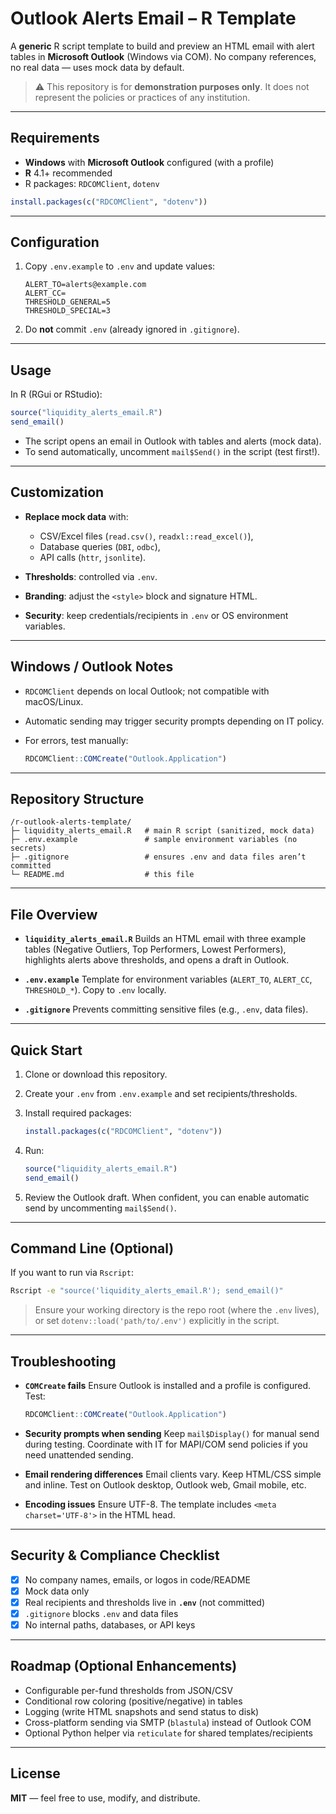 # Outlook Alerts Email – R Template

A **generic** R script template to build and preview an HTML email with alert tables in **Microsoft Outlook** (Windows via COM).
No company references, no real data — uses mock data by default.

> ⚠️ This repository is for **demonstration purposes only**. It does not represent the policies or practices of any institution.

---

## Requirements

* **Windows** with **Microsoft Outlook** configured (with a profile)
* **R** 4.1+ recommended
* R packages: `RDCOMClient`, `dotenv`

```r
install.packages(c("RDCOMClient", "dotenv"))
```

---

## Configuration

1. Copy `.env.example` to `.env` and update values:

   ```env
   ALERT_TO=alerts@example.com
   ALERT_CC=
   THRESHOLD_GENERAL=5
   THRESHOLD_SPECIAL=3
   ```
2. Do **not** commit `.env` (already ignored in `.gitignore`).

---

## Usage

In R (RGui or RStudio):

```r
source("liquidity_alerts_email.R")
send_email()
```

* The script opens an email in Outlook with tables and alerts (mock data).
* To send automatically, uncomment `mail$Send()` in the script (test first!).

---

## Customization

* **Replace mock data** with:

  * CSV/Excel files (`read.csv()`, `readxl::read_excel()`),
  * Database queries (`DBI`, `odbc`),
  * API calls (`httr`, `jsonlite`).
* **Thresholds**: controlled via `.env`.
* **Branding**: adjust the `<style>` block and signature HTML.
* **Security**: keep credentials/recipients in `.env` or OS environment variables.

---

## Windows / Outlook Notes

* `RDCOMClient` depends on local Outlook; not compatible with macOS/Linux.
* Automatic sending may trigger security prompts depending on IT policy.
* For errors, test manually:

  ```r
  RDCOMClient::COMCreate("Outlook.Application")
  ```

---

## Repository Structure

```
/r-outlook-alerts-template/
├─ liquidity_alerts_email.R   # main R script (sanitized, mock data)
├─ .env.example               # sample environment variables (no secrets)
├─ .gitignore                 # ensures .env and data files aren’t committed
└─ README.md                  # this file
```

---

## File Overview

* **`liquidity_alerts_email.R`**
  Builds an HTML email with three example tables (Negative Outliers, Top Performers, Lowest Performers), highlights alerts above thresholds, and opens a draft in Outlook.

* **`.env.example`**
  Template for environment variables (`ALERT_TO`, `ALERT_CC`, `THRESHOLD_*`). Copy to `.env` locally.

* **`.gitignore`**
  Prevents committing sensitive files (e.g., `.env`, data files).

---

## Quick Start

1. Clone or download this repository.
2. Create your `.env` from `.env.example` and set recipients/thresholds.
3. Install required packages:

   ```r
   install.packages(c("RDCOMClient", "dotenv"))
   ```
4. Run:

   ```r
   source("liquidity_alerts_email.R")
   send_email()
   ```
5. Review the Outlook draft. When confident, you can enable automatic send by uncommenting `mail$Send()`.

---

## Command Line (Optional)

If you want to run via `Rscript`:

```bat
Rscript -e "source('liquidity_alerts_email.R'); send_email()"
```

> Ensure your working directory is the repo root (where the `.env` lives), or set `dotenv::load('path/to/.env')` explicitly in the script.

---

## Troubleshooting

* **`COMCreate` fails**
  Ensure Outlook is installed and a profile is configured. Test:

  ```r
  RDCOMClient::COMCreate("Outlook.Application")
  ```

* **Security prompts when sending**
  Keep `mail$Display()` for manual send during testing. Coordinate with IT for MAPI/COM send policies if you need unattended sending.

* **Email rendering differences**
  Email clients vary. Keep HTML/CSS simple and inline. Test on Outlook desktop, Outlook web, Gmail mobile, etc.

* **Encoding issues**
  Ensure UTF-8. The template includes `<meta charset='UTF-8'>` in the HTML head.

---

## Security & Compliance Checklist

* [x] No company names, emails, or logos in code/README
* [x] Mock data only
* [x] Real recipients and thresholds live in **`.env`** (not committed)
* [x] `.gitignore` blocks `.env` and data files
* [x] No internal paths, databases, or API keys

---

## Roadmap (Optional Enhancements)

* Configurable per-fund thresholds from JSON/CSV
* Conditional row coloring (positive/negative) in tables
* Logging (write HTML snapshots and send status to disk)
* Cross-platform sending via SMTP (`blastula`) instead of Outlook COM
* Optional Python helper via `reticulate` for shared templates/recipients

---

## License

**MIT** — feel free to use, modify, and distribute.
